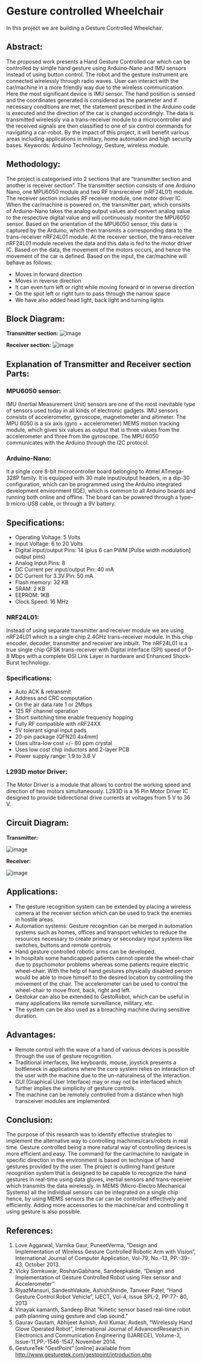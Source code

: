 # Gesture controlled Wheelchair 
In this project we are building a Gesture Controlled Wheelchair.

## Abstract:
The proposed work presents a Hand Gesture Controlled car which can be controlled by simple
hand gesture using Arduino-Nano and IMU sensors instead of using button control. The robot
and the gesture instrument are connected wirelessly through radio waves. User can interact with
the car/machine in a more friendly way due to the wireless communication. Here the most
significant device is IMU sensor. The hand position is sensed and the coordinates generated is
considered as the parameter and if necessary conditions are met, the statement prescribed in the
Arduino code is executed and the direction of the car is changed accordingly. The data is
transmitted wirelessly via a trans-receiver module to a microcontroller and the received signals
are then classified to one of six control commands for navigating a car-robot.
By the impact of this project, it will benefit various areas including applications in military, home
automation and high security bases.
Keywords: Arduino Technology, Gesture, wireless module.

## Methodology:
The project is categorised into 2 sections that are “transmitter section and another is receiver
section”.
The transmitter section consists of one Arduino Nano, one MPU6050 module and two RF transreceiver (nRF24L01) module. The receiver section includes RF receiver module, one motor
driver IC.
When the car/machine is powered on, the transmitter part, which consists of Arduino-Nano takes
the analog output values and convert analog value to the respective digital value and will
continuously monitor the MPU6050 sensor.
Based on the orientation of the MPU6050 sensor, this data is captured by the Arduino, which
then transmits a corresponding data to the trans-receiver nRF24L01 module.
At the receiver section, the trans-receiver nRF24L01 module receives the data and this data is
fed to the motor driver IC. Based on the data, the movement of the motors occurs, and hence the
movement of the car is defined.
Based on the input, the car/machine will behave as follows:
* Moves in forward direction
* Moves in reverse direction
* It can even turn left or right while moving forward or in reverse direction
* On the spot left or right turn to pass through the narrow space
* We have also added head light, back light and turning lights

## Block Diagram:
__Transmitter section:__
![image](https://blogger.googleusercontent.com/img/b/R29vZ2xl/AVvXsEgwMvz4rHK_G5jM4zbUgqOGPBXsxz7ke9aaWM4BUeOLcqknl8KUdtd2rAuv0Wthphjcknk4ZeX7IHexRpqk4mMZV3LKuKoeYk81nLKpsXElrCNzVftN_szpl-sjdlDvz8keJSad0IcTR0D8jMLv7y8_bEKj6cRI4UcJHqjokrHmRmE0yIPq-Ayx_NBr/s1600/Screenshot%202022-11-10%20192352.png)

__Receiver section:__
![image](https://blogger.googleusercontent.com/img/b/R29vZ2xl/AVvXsEjTk4eBfUPc3kVTrjwTjc53itA0QTZhaz2hcpY9SJ_y3J3NPxvCFTAuWWsqt82IrFog3dxlNJx731ezko8ko8SLyjqUbEdPk5_XvUSBtu0UexaOk3LfIo-11mang7bcXI6WYRDe23BAkrxgoSt4KWKEfCmkHu_-oFvAfn9uMxw4kO2CwGtRG4uo-58i/s1600/Screenshot%202022-11-10%20192423.png)

## Explanation of Transmitter and Receiver section Parts:

### MPU6050 sensor:
IMU (Inertial Measurement Unit) sensors are one of the most inevitable type of sensors used
today in all kinds of electronic gadgets. IMU sensors consists of accelerometer, gyroscope,
magnetometer and altimeter. The MPU 6050 is a six axis (gyro + accelerometer) MEMS motion
tracking module, which gives six values as output that is three values from the accelerometer and
three from the gyroscope. The MPU 6050 communicates with the Arduino through the I2C
protocol.
### Arduino-Nano:
It a single core 8-bit microcontroller board belonging to Atmel ATmega-328P family. It is
equipped with 30 male input/output headers, in a dip-30 configuration, which can be
programmed using the Arduino integrated development environment (IDE), which is common
to all Arduino boards and running both online and offline. The board can be powered through
a type-b micro-USB cable, or through a 9V battery.
## Specifications:
* Operating Voltage: 5 Volts
* Input Voltage: 6 to 20 Volts
* Digital input/output Pins: 14 (plus 6 can PWM [Pulse width modulation] output pins)
* Analog Input Pins: 8
* DC Current per input/output Pin: 40 mA
* DC Current for 3.3V Pin: 50 mA
* Flash memory: 32 KB
* SRAM: 2 KB
* EEPROM: 1KB
* Clock Speed: 16 MHz
  
### NRF24L01:
Instead of using separate transmitter and receiver module we are using nRF24L01 which is a
single chip 2.4GHz trans-receiver module. In this chip encoder, decoder, transmitter and receiver
are inbuilt. The nRF24L01 is a true single chip GFSK trans-receiver with Digital interface (SPI)
speed of 0-8 Mbps with a complete OSI Link Layer in hardware and Enhanced Shock-Burst
technology.
### Specifications:
* Auto ACK & retransmit
* Address and CRC computation
* On the air data rate 1 or 2Mbps
* 125 RF channel operation
* Short switching time enable frequency hopping
* Fully RF compatible with nRF24XX
* 5V tolerant signal input pads
* 20-pin package (QFN20 4x4mm)
* Uses ultra-low cost +/- 60 ppm crystal
* Uses low cost chip inductors and 2-layer PCB
* Power supply range: 1.9 to 3.6 V
  
### L293D motor Driver:
The Motor Driver is a module that allows to control the working speed and direction of two
motors simultaneously.
L293D is a 16 Pin Motor Driver IC designed to provide bidirectional drive currents at voltages
from 5 V to 36 V.

## Circuit Diagram:
__Transmitter:__

![image](https://blogger.googleusercontent.com/img/b/R29vZ2xl/AVvXsEjYaFyd5PSNNT0A7agUwZ87nm9B3Iqqbx3I9qwwrjf_976qc4zVa3fF6UtKUwqdwwkZ_GUMI-7J_-caksS3m8abV-2u9qJuQjd0YVrjXExObDu0BACu2XTeUvvHyxIUuORqZV4PNZZ5u6Mds9kMMR8ZxG9lCj1kV4dGfXamhpAz_B0qeaHNxfk0NEMM/s1600/Screenshot%202022-11-10%20194402.png)

__Receiver:__

![image](https://blogger.googleusercontent.com/img/b/R29vZ2xl/AVvXsEiEM-TiKLOtoIgvQ0pge-u5Z7TmFUXpBP51i1dmeZqpPIbWezyqnRBTI2Wwniclu35j0RjC9qtvO1K8MxLXVLH4GdTN-S8CKCG0QSwtUHh4OMXRJtQoIq7iJ0LjPfz8iRbetCiV1-SqaXu0PRyC7yvyGD-CoHhVIszU00vKcXA243NyBx_KXYmNklUl/s1600/photo_6282966911696351356_y%20%281%29.jpg)

## Applications:
* The gesture recognition system can be extended by placing a wireless camera at the
receiver section which can be used to track the enemies in hostile areas.
* Automation systems: Gesture recognition can be merged in automation systems such as
homes, offices and transport vehicles to reduce the resources necessary to create primary
or secondary input systems like switches, buttons and remote controls.
* Hand gesture controlled robotic arms can be developed.
* In hospitals some handicapped patients cannot operate the wheel-chair due to
psychomotor problems whereas some patients require electric wheel-chair. With the help
of hand gestures physically disabled person would be able to move himself to the desired
location by controlling the movement of the chair. The accelerometer can be used to
control the wheel-chair to move front, back, right and left.
* Gestokar can also be extended to GestoRobot, which can be useful in many applications
like remote surveillance, military, etc.
* The system can be also used as a breaching machine during sensitive duration.

## Advantages:

* Remote control with the wave of a hand of various devices is possible through the use of
gesture recognition.
* Traditional interfaces, like keyboards, mouse, joystick presents a bottleneck in
applications where the core system relies on interaction of the user with the machine due
to the un-naturalness of the interaction.
* GUI (Graphical User Interface) may or may not be interfaced which further implies the
simplicity of gesture controls.
* The machine can be remotely controlled from a distance when high transceiver modules
are implemented.

## Conclusion:
The purpose of this research was to identify effective strategies to implement the alternative way
to controlling machines/cars/robots in real time. Gesture controlled being a more natural way of
controlling devices is more efficient and easy. The command for the car/machine to navigate in
specific direction in the environment is based on technique of hand gestures provided by the user.
The project is outlining hand gesture recognition system that is designed to be capable to
recognize the hand gestures in real-time using data gloves, inertial sensors and trans-receiver
which transmits the data wirelessly. In MEMS (Micro-Electro Mechanical Systems) all the
individual sensors can be integrated on a single chip hence, by using MEMS sensors the car can
be controlled effectively and efficiently. Adding more accessories to the machine/car and
controlling it using gesture is also possible.

## References:
1. Love Aggarwal, Varnika Gaur, PuneetVerma, “Design and Implementation of Wireless
Gesture Controlled Robotic Arm with Vision”, International Journal of
Computer Application, Vol-79, No.-13, PP.-39-43, October 2013.
1. Vicky Somkuwar, RoshanGabhane, Sandeepkakde, “Design and Implementation of Gesture
Controlled Robot using Flex sensor and Accelerometer”
1. RiyazMansuri, SandeshVakale, AshishShinde, Tanveer Patel, “Hand
Gesture Control Robot Vehicle”, IJECT, Vol-4, Issue SPL-2, PP:77-
80, 2013
1. Vinayak kamanth, Sandeep Bhat ”Kinetic sensor based
real-time robot path planning using gesture and clap
sound.”
1. Gaurav Gautam, Abhijeet Ashish, Anil Kumar, Avdesh, “Wirelessly Hand Glove Operated
Robot”, International Journal of AdvancedResearch in Electronics
and Communication Engineering (IJARECE), Volume-3, Issue-11,PP.-1546-1547, November 2014.
1. GestureTek “GestPoint” [online] available from
<http://www.gesturetek.com/gestpoint/introduction.php> 



